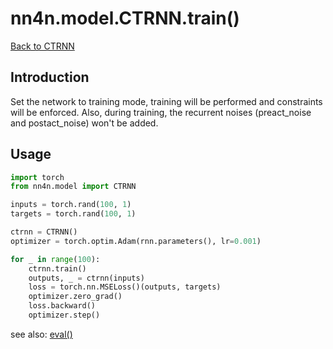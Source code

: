 # nn4n.model.CTRNN.train()

[Back to CTRNN](https://github.com/zhaozewang/NN4Neurosci/docs/model/CTRNN/index.md) </br>

## Introduction
Set the network to training mode, training will be performed and constraints will be enforced. Also, during training, the recurrent noises (preact_noise and postact_noise) won't be added.

## Usage
```python
import torch
from nn4n.model import CTRNN

inputs = torch.rand(100, 1)
targets = torch.rand(100, 1)

ctrnn = CTRNN()
optimizer = torch.optim.Adam(rnn.parameters(), lr=0.001)

for _ in range(100):
    ctrnn.train()
    outputs, _ = ctrnn(inputs)
    loss = torch.nn.MSELoss()(outputs, targets)
    optimizer.zero_grad()
    loss.backward()
    optimizer.step()
```

see also: [eval()](https://github.com/zhaozewang/NN4Neurosci/docs/model/CTRNN/methods/eval.md)
